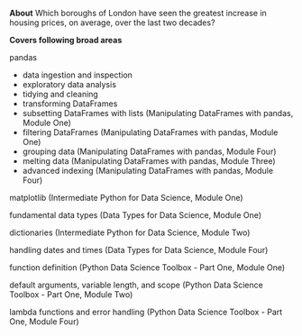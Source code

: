 **About**
Which boroughs of London have seen the greatest increase in housing prices, on average, over the last two decades?

**Covers following broad areas**

pandas
- data ingestion and inspection 
- exploratory data analysis 
- tidying and cleaning 
- transforming DataFrames 
- subsetting DataFrames with lists (Manipulating DataFrames with pandas, Module One)
- filtering DataFrames (Manipulating DataFrames with pandas, Module One)
- grouping data (Manipulating DataFrames with pandas, Module Four)
- melting data (Manipulating DataFrames with pandas, Module Three)
- advanced indexing (Manipulating DataFrames with pandas, Module Four)

matplotlib (Intermediate Python for Data Science, Module One)

fundamental data types (Data Types for Data Science, Module One)

dictionaries (Intermediate Python for Data Science, Module Two)

handling dates and times (Data Types for Data Science, Module Four)

function definition (Python Data Science Toolbox - Part One, Module One)

default arguments, variable length, and scope (Python Data Science Toolbox - Part One, Module Two)

lambda functions and error handling (Python Data Science Toolbox - Part One, Module Four)
